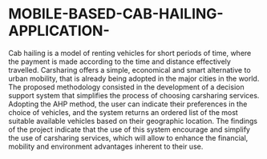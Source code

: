 # MOBILE-BASED-CAB-HAILING-APPLICATION-
Cab hailing is a model of renting vehicles for short periods of time, where the payment is made according to the time and distance effectively travelled. Carsharing offers a simple, economical and smart alternative to urban mobility, that is already being adopted in the major cities in the world. The proposed methodology consisted in the development of a decision support system that simplifies the process of choosing carsharing services. Adopting the AHP method, the user can indicate their preferences in the choice of vehicles, and the system returns an ordered list of the most suitable available vehicles based on their geographic location. The findings of the project indicate that the use of this system encourage and simplify the use of carsharing services, which will allow to enhance the financial, mobility and environment advantages inherent to their use. 
